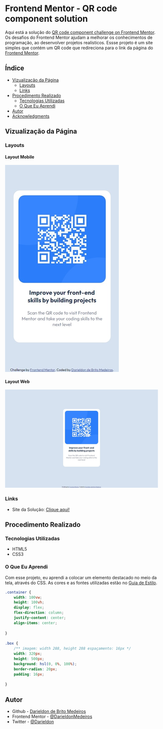 # Frontend Mentor - QR code component solution

Aqui está a solução do  [QR code component challenge on Frontend Mentor](https://www.frontendmentor.io/challenges/qr-code-component-iux_sIO_H). Os desafios do Frontend Mentor ajudam a melhorar os conhecimentos de programação, ao desenvolver projetos realísticos. Essse projeto é um site simples que contém um QR code que redireciona para o link da página do [Frontend Mentor](https://www.frontendmentor.io).

## Índice

- [Vizualização da Página](#vizualização-da-página)
  - [Layouts](#layouts)
  - [Links](#links)
- [Procedimento Realizado](#procedimento-realizado)
  - [Tecnologias Utilizadas](#tecnologias-utilizadas)
  - [O Que Eu Aprendi](#o-que-eu-aprendi)
- [Autor](#autor)
- [Acknowledgments](#acknowledgments)

## Vizualização da Página

### Layouts

#### Layout Mobile

![Mobile](./design/mobile.jpeg)

#### Layout Web
![Desktop](./design/web.jpeg)


### Links

- Site da Solução: [Clique aqui!](https://darieldonmedeiros.github.io/qr-code-component/)

## Procedimento Realizado

### Tecnologias Utilizadas

- HTML5
- CSS3


### O Que Eu Aprendi

Com esse projeto, eu aprendi a colocar um elemento destacado no meio da tela, através do CSS. As cores e as fontes utilizadas estão no [Guia de Estilo](./style-guide.md).


```css
.container {
    width: 100vw;
    height: 100vh;
    display: flex;
    flex-direction: column;
    justify-content: center;
    align-items: center;
    
}

.box {
    /** imagem: width 288, height 288 espaçamento: 16px */
    width: 320px;
    height: 500px;
    background: hsl(0, 0%, 100%);
    border-radius: 20px;
    padding: 16px;

}
```

## Autor

- Github - [Darieldon de Brito Medeiros](https://github.com/DarieldonMedeiros)
- Frontend Mentor - [@DarieldonMedeiros](https://www.frontendmentor.io/profile/DarieldonMedeiros)
- Twitter - [@Darieldon](https://twitter.com/Darieldon)


